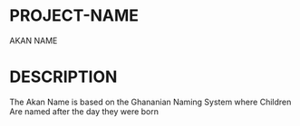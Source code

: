 # PROJECT-NAME
AKAN NAME
# DESCRIPTION
The Akan Name is based on the Ghananian Naming System where Children Are named after
the day they were born
